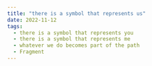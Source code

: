 ```yaml
---
title: "there is a symbol that represents us"
date: 2022-11-12
tags:
  - there is a symbol that represents you
  - there is a symbol that represents me
  - whatever we do becomes part of the path
  - Fragment
---
```

